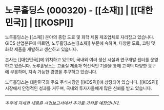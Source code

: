 # 노루홀딩스 (000320) - [[소재]] | [[대한민국]] | [[KOSPI]]

노루홀딩스는 [[소재]] 분야의 종합 도료 및 화학 제품 제조업체로 자리잡고 있습니다. GICS 산업분류에 따르면, 노루홀딩스는 [[소재]] 부문에 속하며, 다양한 도료, 코팅 및 화학 제품을 개발하고 생산하고 있습니다.

본사는 [[대한민국]]에 위치하고 있으며, 국내외 여러 생산 시설과 연구개발 센터를 운영하고 있습니다. 노루홀딩스는 고품질 제품과 혁신적인 기술을 통해 고객의 다양한 요구에 부응하며, 지속 가능한 경영을 추구하고 있습니다.

노루홀딩스는 대한민국의 주요 주식시장인 [[KOSPI]]에 상장되어 있습니다. [[KOSPI]] 시장에서 안정적인 성과를 거두며, 국내외 투자자들에게 많은 신뢰를 받고 있습니다.

---

*추후에 자세한 내용은 사업보고서에서 추가로 가져올 예정입니다.*
